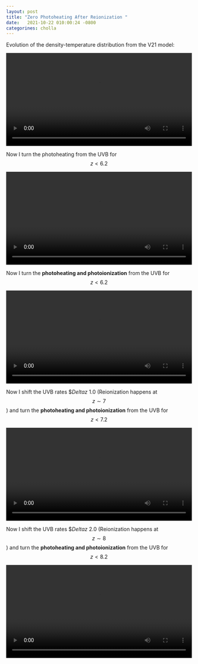 ```yaml
---
layout: post
title: "Zero Photoheating After Reionization "
date:   2021-10-22 010:00:24 -0800
categorines: cholla
---
```


Evolution of the density-temperature distribution from the V21 model:

<div style="text-align: center">
<video src="{{ site.url }}assets/videos/phase_diagram_P19m.mp4" width="100%"  height="auto" controls preload> </video>
</div>


Now I turn the photoheating from the UVB for $$z<6.2$$

<div style="text-align: center">
<video src="{{ site.url }}assets/videos/phase_diagram_P19m_zero_heat.mp4" width="100%"  height="auto" controls preload> </video>
</div>


Now I turn the **photoheating and photoionization** from the UVB for $$z<6.2$$

<div style="text-align: center">
<video src="{{ site.url }}assets/videos/phase_diagram_P19m_zero_heat_ion.mp4" width="100%"  height="auto" controls preload> </video>
</div>



Now I shift the UVB rates $$Delta z ~ 1.0$ (Reionization happens at $$z\sim 7$$ ) and turn the **photoheating and photoionization** from the UVB for $$z<7.2$$

<div style="text-align: center">
<video src="{{ site.url }}assets/videos/phase_diagram_P19m_zero_heat_ion_1.mp4" width="100%"  height="auto" controls preload> </video>
</div>


Now I shift the UVB rates $$Delta z ~ 2.0$ (Reionization happens at $$z\sim 8$$ ) and turn the **photoheating and photoionization** from the UVB for $$z<8.2$$

<div style="text-align: center">
<video src="{{ site.url }}assets/videos/phase_diagram_P19m_zero_heat_ion_2.mp4" width="100%"  height="auto" controls preload> </video>
</div>
